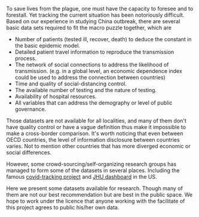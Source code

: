 To save lives from the plague, one must have the capacity to foresee and to forestall. Yet tracking the current situation has been notoriously difficult.
Based on our experience in studying China outbreak, there are several basic data sets required to fit the macro puzzle together, which are

- Number of patients (tested ill, recover, death) to deduce the constant in the basic epidemic model.
- Detailed patient travel information to reproduce the transmission process.
- The network of social connections to address the likelihood of transmission. (e.g. in a global level, an economic dependence index could be used to address the connection between countries)
- Time and quality of social-distancing control.
- The available number of testing and the nature of testing.
- Availability of hospital resources.
- All variables that can address the demography or level of public governance.

Those datasets are not available for all localities, and many of them don't have quality control or have a vague definition thus make it impossible to make a cross-border comparison.
It's worth noticing that even between OECD countries, the level of information disclosure between countries varies. Not to mention other countries that has more diverged economic or social differences.

However, some crowd-sourcing/self-organizing research groups has managed to form some of the datasets in several places. Including the famous [covid-tracking project](https://covidtracking.com/) and [JHU dashboard](http://gisanddata.maps.arcgis.com/apps/opsdashboard/index.html) in the US.

Here we present some datasets available for research. Though many of them are not our best recommendation but are best in the public space.
We hope to work under the licence that anyone working with the facilitate of this project agrees to public his/her own data.

<add>
